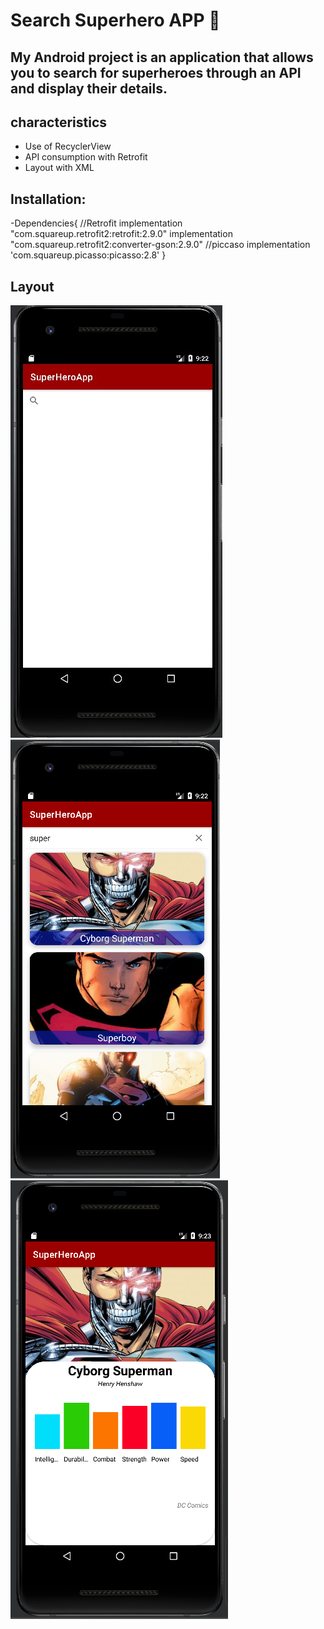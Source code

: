 # Search Superhero APP 👋

## My Android project is an application that allows you to search for superheroes through an API and display their details.



## characteristics

- Use of RecyclerView
- API consumption with Retrofit
- Layout with XML



## Installation:

-Dependencies{
//Retrofit
implementation "com.squareup.retrofit2:retrofit:2.9.0"
implementation "com.squareup.retrofit2:converter-gson:2.9.0"
//piccaso
implementation 'com.squareup.picasso:picasso:2.8' 
}

## Layout 
![SuperHeroApp]( app/src/main/res/images/superHero-1.jpg)
![SuperHeroApp](app/src/main/res/images/superHero-2.png)
![superHeroApp](app/src/main/res/images/superHero-3.png)
